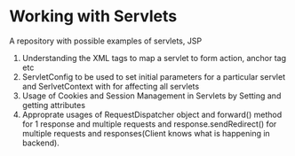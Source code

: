 # Working with Servlets
A repository with possible examples of servlets, JSP
1. Understanding the XML tags to map a servlet to form action, anchor tag etc
2. ServletConfig to be used to set initial parameters for a particular servlet
  and SerlvetContext with for affecting all servlets
3. Usage of Cookies and Session Management in Servlets by Setting and getting attributes
4. Approprate usages of RequestDispatcher object and forward() method for 1 response and multiple requests and response.sendRedirect() for 
  multiple requests and responses(Client knows what is happening in backend).
 
